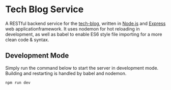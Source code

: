 # Tech Blog Service
A RESTful backend service for the [tech-blog](https://github.com/Pykmi/tech-blog-fe), written in [Node.js](https://nodejs.org/en/) and [Express](https://expressjs.com/) web applicationframework. It uses nodemon for hot reloading in development, as well as babel to enable ES6 style file importing for a more clean code & syntax.

## Development Mode
Simply run the command below to start the server in development mode. Building and restarting is handled by babel and nodemon.

```npm run dev```

